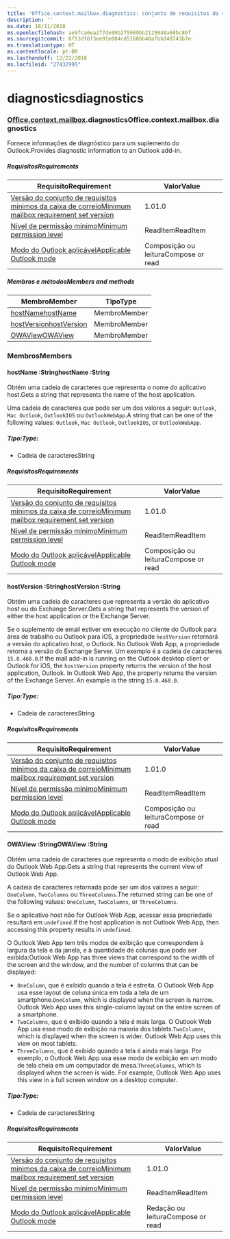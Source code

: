 ```yaml
---
title: 'Office.context.mailbox.diagnostics: conjunto de requisitos da visualização'
description: ''
ms.date: 10/11/2018
ms.openlocfilehash: ae9fca6ea2f7de99b275989bb2129948a60bc86f
ms.sourcegitcommit: 6f53df6f3ee91e084cd5160bb48afbbd49743b7e
ms.translationtype: HT
ms.contentlocale: pt-BR
ms.lasthandoff: 12/22/2018
ms.locfileid: "27432995"
---
```

# <a name="diagnostics"></a><span data-ttu-id="614fc-102">diagnostics</span><span class="sxs-lookup"><span data-stu-id="614fc-102">diagnostics</span></span>

### <a name="officeofficemdcontextofficecontextmdmailboxofficecontextmailboxmddiagnostics"></a><span data-ttu-id="614fc-103">[Office](Office.md)[.context](Office.context.md)[.mailbox](Office.context.mailbox.md).diagnostics</span><span class="sxs-lookup"><span data-stu-id="614fc-103">Office.context.mailbox.diagnostics</span></span>

<span data-ttu-id="614fc-104">Fornece informações de diagnóstico para um suplemento do Outlook.</span><span class="sxs-lookup"><span data-stu-id="614fc-104">Provides diagnostic information to an Outlook add-in.</span></span>

##### <a name="requirements"></a><span data-ttu-id="614fc-105">Requisitos</span><span class="sxs-lookup"><span data-stu-id="614fc-105">Requirements</span></span>

|<span data-ttu-id="614fc-106">Requisito</span><span class="sxs-lookup"><span data-stu-id="614fc-106">Requirement</span></span>| <span data-ttu-id="614fc-107">Valor</span><span class="sxs-lookup"><span data-stu-id="614fc-107">Value</span></span>|
|---|---|
|[<span data-ttu-id="614fc-108">Versão do conjunto de requisitos mínimos da caixa de correio</span><span class="sxs-lookup"><span data-stu-id="614fc-108">Minimum mailbox requirement set version</span></span>](/office/dev/add-ins/reference/requirement-sets/outlook-api-requirement-sets)| <span data-ttu-id="614fc-109">1.0</span><span class="sxs-lookup"><span data-stu-id="614fc-109">1.0</span></span>|
|[<span data-ttu-id="614fc-110">Nível de permissão mínimo</span><span class="sxs-lookup"><span data-stu-id="614fc-110">Minimum permission level</span></span>](https://docs.microsoft.com/outlook/add-ins/understanding-outlook-add-in-permissions)| <span data-ttu-id="614fc-111">ReadItem</span><span class="sxs-lookup"><span data-stu-id="614fc-111">ReadItem</span></span>|
|[<span data-ttu-id="614fc-112">Modo do Outlook aplicável</span><span class="sxs-lookup"><span data-stu-id="614fc-112">Applicable Outlook mode</span></span>](https://docs.microsoft.com/outlook/add-ins/#extension-points)| <span data-ttu-id="614fc-113">Composição ou leitura</span><span class="sxs-lookup"><span data-stu-id="614fc-113">Compose or read</span></span>|

##### <a name="members-and-methods"></a><span data-ttu-id="614fc-114">Membros e métodos</span><span class="sxs-lookup"><span data-stu-id="614fc-114">Members and methods</span></span>

| <span data-ttu-id="614fc-115">Membro</span><span class="sxs-lookup"><span data-stu-id="614fc-115">Member</span></span> | <span data-ttu-id="614fc-116">Tipo</span><span class="sxs-lookup"><span data-stu-id="614fc-116">Type</span></span> |
|--------|------|
| [<span data-ttu-id="614fc-117">hostName</span><span class="sxs-lookup"><span data-stu-id="614fc-117">hostName</span></span>](#hostname-string) | <span data-ttu-id="614fc-118">Membro</span><span class="sxs-lookup"><span data-stu-id="614fc-118">Member</span></span> |
| [<span data-ttu-id="614fc-119">hostVersion</span><span class="sxs-lookup"><span data-stu-id="614fc-119">hostVersion</span></span>](#hostversion-string) | <span data-ttu-id="614fc-120">Membro</span><span class="sxs-lookup"><span data-stu-id="614fc-120">Member</span></span> |
| [<span data-ttu-id="614fc-121">OWAView</span><span class="sxs-lookup"><span data-stu-id="614fc-121">OWAView</span></span>](#owaview-string) | <span data-ttu-id="614fc-122">Membro</span><span class="sxs-lookup"><span data-stu-id="614fc-122">Member</span></span> |

### <a name="members"></a><span data-ttu-id="614fc-123">Membros</span><span class="sxs-lookup"><span data-stu-id="614fc-123">Members</span></span>

####  <a name="hostname-string"></a><span data-ttu-id="614fc-124">hostName :String</span><span class="sxs-lookup"><span data-stu-id="614fc-124">hostName :String</span></span>

<span data-ttu-id="614fc-125">Obtém uma cadeia de caracteres que representa o nome do aplicativo host.</span><span class="sxs-lookup"><span data-stu-id="614fc-125">Gets a string that represents the name of the host application.</span></span>

<span data-ttu-id="614fc-126">Uma cadeia de caracteres que pode ser um dos valores a seguir: `Outlook`, `Mac Outlook`, `OutlookIOS` ou `OutlookWebApp`.</span><span class="sxs-lookup"><span data-stu-id="614fc-126">A string that can be one of the following values: `Outlook`, `Mac Outlook`, `OutlookIOS`, or `OutlookWebApp`.</span></span>

##### <a name="type"></a><span data-ttu-id="614fc-127">Tipo:</span><span class="sxs-lookup"><span data-stu-id="614fc-127">Type:</span></span>

*   <span data-ttu-id="614fc-128">Cadeia de caracteres</span><span class="sxs-lookup"><span data-stu-id="614fc-128">String</span></span>

##### <a name="requirements"></a><span data-ttu-id="614fc-129">Requisitos</span><span class="sxs-lookup"><span data-stu-id="614fc-129">Requirements</span></span>

|<span data-ttu-id="614fc-130">Requisito</span><span class="sxs-lookup"><span data-stu-id="614fc-130">Requirement</span></span>| <span data-ttu-id="614fc-131">Valor</span><span class="sxs-lookup"><span data-stu-id="614fc-131">Value</span></span>|
|---|---|
|[<span data-ttu-id="614fc-132">Versão do conjunto de requisitos mínimos da caixa de correio</span><span class="sxs-lookup"><span data-stu-id="614fc-132">Minimum mailbox requirement set version</span></span>](/office/dev/add-ins/reference/requirement-sets/outlook-api-requirement-sets)| <span data-ttu-id="614fc-133">1.0</span><span class="sxs-lookup"><span data-stu-id="614fc-133">1.0</span></span>|
|[<span data-ttu-id="614fc-134">Nível de permissão mínimo</span><span class="sxs-lookup"><span data-stu-id="614fc-134">Minimum permission level</span></span>](https://docs.microsoft.com/outlook/add-ins/understanding-outlook-add-in-permissions)| <span data-ttu-id="614fc-135">ReadItem</span><span class="sxs-lookup"><span data-stu-id="614fc-135">ReadItem</span></span>|
|[<span data-ttu-id="614fc-136">Modo do Outlook aplicável</span><span class="sxs-lookup"><span data-stu-id="614fc-136">Applicable Outlook mode</span></span>](https://docs.microsoft.com/outlook/add-ins/#extension-points)| <span data-ttu-id="614fc-137">Composição ou leitura</span><span class="sxs-lookup"><span data-stu-id="614fc-137">Compose or read</span></span>|

####  <a name="hostversion-string"></a><span data-ttu-id="614fc-138">hostVersion :String</span><span class="sxs-lookup"><span data-stu-id="614fc-138">hostVersion :String</span></span>

<span data-ttu-id="614fc-139">Obtém uma cadeia de caracteres que representa a versão do aplicativo host ou do Exchange Server.</span><span class="sxs-lookup"><span data-stu-id="614fc-139">Gets a string that represents the version of either the host application or the Exchange Server.</span></span>

<span data-ttu-id="614fc-p101">Se o suplemento de email estiver em execução no cliente do Outlook para área de trabalho ou Outlook para iOS, a propriedade `hostVersion` retornará a versão do aplicativo host, o Outlook. No Outlook Web App, a propriedade retorna a versão do Exchange Server. Um exemplo é a cadeia de caracteres `15.0.468.0`.</span><span class="sxs-lookup"><span data-stu-id="614fc-p101">If the mail add-in is running on the Outlook desktop client or Outlook for iOS, the `hostVersion` property returns the version of the host application, Outlook. In Outlook Web App, the property returns the version of the Exchange Server. An example is the string `15.0.468.0`.</span></span>

##### <a name="type"></a><span data-ttu-id="614fc-143">Tipo:</span><span class="sxs-lookup"><span data-stu-id="614fc-143">Type:</span></span>

*   <span data-ttu-id="614fc-144">Cadeia de caracteres</span><span class="sxs-lookup"><span data-stu-id="614fc-144">String</span></span>

##### <a name="requirements"></a><span data-ttu-id="614fc-145">Requisitos</span><span class="sxs-lookup"><span data-stu-id="614fc-145">Requirements</span></span>

|<span data-ttu-id="614fc-146">Requisito</span><span class="sxs-lookup"><span data-stu-id="614fc-146">Requirement</span></span>| <span data-ttu-id="614fc-147">Valor</span><span class="sxs-lookup"><span data-stu-id="614fc-147">Value</span></span>|
|---|---|
|[<span data-ttu-id="614fc-148">Versão do conjunto de requisitos mínimos da caixa de correio</span><span class="sxs-lookup"><span data-stu-id="614fc-148">Minimum mailbox requirement set version</span></span>](/office/dev/add-ins/reference/requirement-sets/outlook-api-requirement-sets)| <span data-ttu-id="614fc-149">1.0</span><span class="sxs-lookup"><span data-stu-id="614fc-149">1.0</span></span>|
|[<span data-ttu-id="614fc-150">Nível de permissão mínimo</span><span class="sxs-lookup"><span data-stu-id="614fc-150">Minimum permission level</span></span>](https://docs.microsoft.com/outlook/add-ins/understanding-outlook-add-in-permissions)| <span data-ttu-id="614fc-151">ReadItem</span><span class="sxs-lookup"><span data-stu-id="614fc-151">ReadItem</span></span>|
|[<span data-ttu-id="614fc-152">Modo do Outlook aplicável</span><span class="sxs-lookup"><span data-stu-id="614fc-152">Applicable Outlook mode</span></span>](https://docs.microsoft.com/outlook/add-ins/#extension-points)| <span data-ttu-id="614fc-153">Composição ou leitura</span><span class="sxs-lookup"><span data-stu-id="614fc-153">Compose or read</span></span>|

####  <a name="owaview-string"></a><span data-ttu-id="614fc-154">OWAView :String</span><span class="sxs-lookup"><span data-stu-id="614fc-154">OWAView :String</span></span>

<span data-ttu-id="614fc-155">Obtém uma cadeia de caracteres que representa o modo de exibição atual do Outlook Web App.</span><span class="sxs-lookup"><span data-stu-id="614fc-155">Gets a string that represents the current view of Outlook Web App.</span></span>

<span data-ttu-id="614fc-156">A cadeia de caracteres retornada pode ser um dos valores a seguir: `OneColumn`, `TwoColumns` ou `ThreeColumns`.</span><span class="sxs-lookup"><span data-stu-id="614fc-156">The returned string can be one of the following values: `OneColumn`, `TwoColumns`, or `ThreeColumns`.</span></span>

<span data-ttu-id="614fc-157">Se o aplicativo host não for Outlook Web App, acessar essa propriedade resultará em `undefined`.</span><span class="sxs-lookup"><span data-stu-id="614fc-157">If the host application is not Outlook Web App, then accessing this property results in `undefined`.</span></span>

<span data-ttu-id="614fc-158">O Outlook Web App tem três modos de exibição que correspondem à largura da tela e da janela, e à quantidade de colunas que pode ser exibida:</span><span class="sxs-lookup"><span data-stu-id="614fc-158">Outlook Web App has three views that correspond to the width of the screen and the window, and the number of columns that can be displayed:</span></span>

*   <span data-ttu-id="614fc-p102">`OneColumn`, que é exibido quando a tela é estreita. O Outlook Web App usa esse layout de coluna única em toda a tela de um smartphone.</span><span class="sxs-lookup"><span data-stu-id="614fc-p102">`OneColumn`, which is displayed when the screen is narrow. Outlook Web App uses this single-column layout on the entire screen of a smartphone.</span></span>
*   <span data-ttu-id="614fc-p103">`TwoColumns`, que é exibido quando a tela é mais larga. O Outlook Web App usa esse modo de exibição na maioria dos tablets.</span><span class="sxs-lookup"><span data-stu-id="614fc-p103">`TwoColumns`, which is displayed when the screen is wider. Outlook Web App uses this view on most tablets.</span></span>
*   <span data-ttu-id="614fc-p104">`ThreeColumns`, que é exibido quando a tela é ainda mais larga. Por exemplo, o Outlook Web App usa esse modo de exibição em um modo de tela cheia em um computador de mesa.</span><span class="sxs-lookup"><span data-stu-id="614fc-p104">`ThreeColumns`, which is displayed when the screen is wide. For example, Outlook Web App uses this view in a full screen window on a desktop computer.</span></span>

##### <a name="type"></a><span data-ttu-id="614fc-165">Tipo:</span><span class="sxs-lookup"><span data-stu-id="614fc-165">Type:</span></span>

*   <span data-ttu-id="614fc-166">Cadeia de caracteres</span><span class="sxs-lookup"><span data-stu-id="614fc-166">String</span></span>

##### <a name="requirements"></a><span data-ttu-id="614fc-167">Requisitos</span><span class="sxs-lookup"><span data-stu-id="614fc-167">Requirements</span></span>

|<span data-ttu-id="614fc-168">Requisito</span><span class="sxs-lookup"><span data-stu-id="614fc-168">Requirement</span></span>| <span data-ttu-id="614fc-169">Valor</span><span class="sxs-lookup"><span data-stu-id="614fc-169">Value</span></span>|
|---|---|
|[<span data-ttu-id="614fc-170">Versão do conjunto de requisitos mínimos da caixa de correio</span><span class="sxs-lookup"><span data-stu-id="614fc-170">Minimum mailbox requirement set version</span></span>](/office/dev/add-ins/reference/requirement-sets/outlook-api-requirement-sets)| <span data-ttu-id="614fc-171">1.0</span><span class="sxs-lookup"><span data-stu-id="614fc-171">1.0</span></span>|
|[<span data-ttu-id="614fc-172">Nível de permissão mínimo</span><span class="sxs-lookup"><span data-stu-id="614fc-172">Minimum permission level</span></span>](https://docs.microsoft.com/outlook/add-ins/understanding-outlook-add-in-permissions)| <span data-ttu-id="614fc-173">ReadItem</span><span class="sxs-lookup"><span data-stu-id="614fc-173">ReadItem</span></span>|
|[<span data-ttu-id="614fc-174">Modo do Outlook aplicável</span><span class="sxs-lookup"><span data-stu-id="614fc-174">Applicable Outlook mode</span></span>](https://docs.microsoft.com/outlook/add-ins/#extension-points)| <span data-ttu-id="614fc-175">Redação ou leitura</span><span class="sxs-lookup"><span data-stu-id="614fc-175">Compose or read</span></span>|